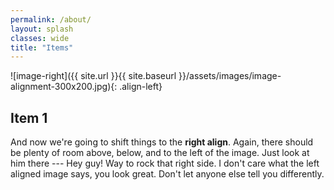```yaml
---
permalink: /about/
layout: splash
classes: wide
title: "Items"
---
```


![image-right]({{ site.url }}{{ site.baseurl }}/assets/images/image-alignment-300x200.jpg){: .align-left}

## Item 1
And now we're going to shift things to the **right align**. Again, there should be plenty of room above, below, and to the left of the image. Just look at him there --- Hey guy! Way to rock that right side. I don't care what the left aligned image says, you look great. Don't let anyone else tell you differently.
